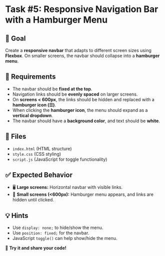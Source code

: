 # Task #5: Responsive Navigation Bar with a Hamburger Menu

## 🎯 Goal
Create a **responsive navbar** that adapts to different screen sizes using **Flexbox**. On smaller screens, the navbar should collapse into a **hamburger menu**.

## 📌 Requirements
- The navbar should be **fixed at the top**.
- Navigation links should be **evenly spaced** on larger screens.
- On **screens < 600px**, the links should be hidden and replaced with a **hamburger icon (☰)**.
- When clicking the **hamburger icon**, the menu should expand as a **vertical dropdown**.
- The navbar should have a **background color**, and text should be **white**.

## 📂 Files
- `index.html` (HTML structure)
- `style.css` (CSS styling)
- `script.js` (JavaScript for toggle functionality)

## ✅ Expected Behavior
- 🖥️ **Large screens:** Horizontal navbar with visible links.
- 📱 **Small screens (<600px):** Hamburger menu appears, and links are hidden until clicked.

## 💡 Hints
- Use `display: none;` to hide/show the menu.
- Use `position: fixed;` for the navbar.
- JavaScript `toggle()` can help show/hide the menu.

🚀 **Try it and share your code!**





